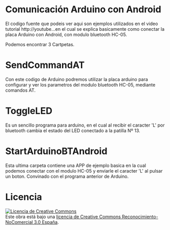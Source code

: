 Comunicación Arduino con Android
====================

El codigo fuente que podeis ver aqui son ejemplos utilizados
en el video tutorial http://youtube...en el cual se explica
basicamente como conectar la placa Arduino con Android, con
modulo bluetooth HC-05. 

Podemos encontrar 3 Cartpetas.

SendCommandAT 
====================
Con este codigo de Arduino podremos utilizar la placa arduino
para configurar y ver los parametros del modulo bluetooth HC-05,
mediante comandos AT.

ToggleLED
====================
Es un sencillo programa para arduino, en el cual al recibir el caracter 'L' 
por bluetooth cambia el estado del LED conectado a la patilla Nº 13.

StartArduinoBTAndroid
====================
Esta ultima carpeta contiene una APP de ejemplo basica en la cual podemos
conectar con el modulo HC-05 y enviarle el caracter 'L' al pulsar un boton.
Convinado con el programa anterior de Arduino.

Licencia
====================
<a rel="license" href="http://creativecommons.org/licenses/by-nc/3.0/es/deed.es_ES"><img alt="Licencia de Creative Commons" style="border-width:0" src="http://i.creativecommons.org/l/by-nc/3.0/es/88x31.png" /></a><br />Este obra está bajo una <a rel="license" href="http://creativecommons.org/licenses/by-nc/3.0/es/deed.es_ES">licencia de Creative Commons Reconocimiento-NoComercial 3.0 España</a>.
